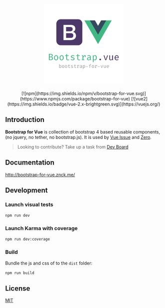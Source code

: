 <div class="text-xs-center" align="center" style="margin: 20px">
  <img src="./docs/assets/images/logo.png" height="255">
</div>

<div style="text-align: center">
  [![npm](https://img.shields.io/npm/v/bootstrap-for-vue.svg)](https://www.npmjs.com/package/bootstrap-for-vue)
  [![vue2](https://img.shields.io/badge/vue-2.x-brightgreen.svg)](https://vuejs.org/)
</div>

## Introduction
**Bootstrap for Vue** is collection of bootstrap 4 based reusable components, (no jquery, no tether, no bootstrap.js). It is used by 
[Vue Issue](https://new-issue.vuejs.org) and [Zero](https://zero.institute).


> Looking to contribute? Take up a task from [Dev Board](https://github.com/znck/bootstrap-for-vue/projects/1)

## Documentation
http://bootstrap-for-vue.znck.me/

## Development

### Launch visual tests

```bash
npm run dev
```

### Launch Karma with coverage

```bash
npm run dev:coverage
```

### Build

Bundle the js and css of to the `dist` folder:

```bash
npm run build
```

## License

[MIT](http://opensource.org/licenses/MIT)
